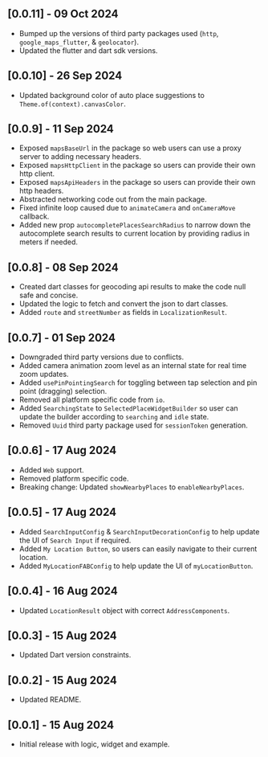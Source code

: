 ## [0.0.11] - 09 Oct 2024

* Bumped up the versions of third party packages used (`http`, `google_maps_flutter`, & `geolocator`).
* Updated the flutter and dart sdk versions.

## [0.0.10] - 26 Sep 2024

* Updated background color of auto place suggestions to `Theme.of(context).canvasColor`.

## [0.0.9] - 11 Sep 2024

* Exposed `mapsBaseUrl` in the package so web users can use a proxy server to adding necessary headers.
* Exposed `mapsHttpClient` in the package so users can provide their own http client.
* Exposed `mapsApiHeaders` in the package so users can provide their own http headers.
* Abstracted networking code out from the main package.
* Fixed infinite loop caused due to `animateCamera` and `onCameraMove` callback.
* Added new prop `autocompletePlacesSearchRadius` to narrow down the autocomplete search results to current location by providing radius in meters if needed.

## [0.0.8] - 08 Sep 2024

* Created dart classes for geocoding api results to make the code null safe and concise.
* Updated the logic to fetch and convert the json to dart classes. 
* Added `route` and `streetNumber` as fields in `LocalizationResult`.

## [0.0.7] - 01 Sep 2024

* Downgraded third party versions due to conflicts.
* Added camera animation zoom level as an internal state for real time zoom updates.
* Added `usePinPointingSearch` for toggling between tap selection and pin point (dragging) selection.
* Removed all platform specific code from `io`. 
* Added `SearchingState` to `SelectedPlaceWidgetBuilder` so user can update the builder according to `searching` and `idle` state.
* Removed `Uuid` third party package used for `sessionToken` generation.

## [0.0.6] - 17 Aug 2024

* Added `Web` support.
* Removed platform specific code.
* Breaking change: Updated `showNearbyPlaces` to `enableNearbyPlaces`.

## [0.0.5] - 17 Aug 2024

* Added `SearchInputConfig` & `SearchInputDecorationConfig` to help update the UI of `Search Input` if required.
* Added `My Location Button`, so users can easily navigate to their current location. 
* Added `MyLocationFABConfig` to help update the UI of `myLocationButton`.

## [0.0.4] - 16 Aug 2024

* Updated `LocationResult` object with correct `AddressComponents`.

## [0.0.3] - 15 Aug 2024

* Updated Dart version constraints.

## [0.0.2] - 15 Aug 2024

* Updated README.

## [0.0.1] - 15 Aug 2024

* Initial release with logic, widget and example.
